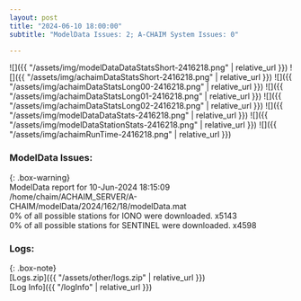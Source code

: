 ```yaml
---
layout: post
title: "2024-06-10 18:00:00"
subtitle: "ModelData Issues: 2; A-CHAIM System Issues: 0"

---
```


![]({{ "/assets/img/modelDataDataStatsShort-2416218.png" | relative_url }})
![]({{ "/assets/img/achaimDataStatsShort-2416218.png" | relative_url }})
![]({{ "/assets/img/achaimDataStatsLong00-2416218.png" | relative_url }})
![]({{ "/assets/img/achaimDataStatsLong01-2416218.png" | relative_url }})
![]({{ "/assets/img/achaimDataStatsLong02-2416218.png" | relative_url }})
![]({{ "/assets/img/modelDataDataStats-2416218.png" | relative_url }})
![]({{ "/assets/img/modelDataStationStats-2416218.png" | relative_url }})
![]({{ "/assets/img/achaimRunTime-2416218.png" | relative_url }})


### ModelData Issues:  
  
{: .box-warning}  
 ModelData report for 10-Jun-2024 18:15:09   
 /home/chaim/ACHAIM_SERVER/A-CHAIM/modelData/2024/162/18/modelData.mat   
 0% of all possible stations for IONO were downloaded. x5143   
 0% of all possible stations for SENTINEL were downloaded. x4598   
  


### Logs:  
  
{: .box-note}  
[Logs.zip]({{ "/assets/other/logs.zip" | relative_url }})  
[Log Info]({{ "/logInfo" | relative_url }})  
